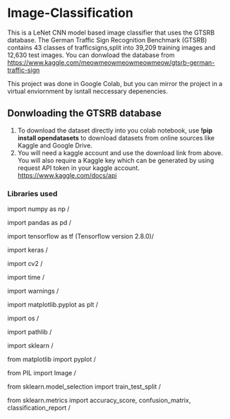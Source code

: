 # Image-Classification


This is a LeNet CNN  model based image classifier that uses the GTSRB database. The German Traffic Sign Recognition Benchmark (GTSRB) contains 43 classes
of trafficsigns,split into 39,209 training images and 12,630 test images. You can donwload the database from https://www.kaggle.com/meowmeowmeowmeowmeow/gtsrb-german-traffic-sign

This project was done in Google Colab, but you can mirror the project in a virtual enviornment by isntall neccessary depenencies.

## Donwloading the GTSRB database
1. To download the dataset directly into you colab notebook, use **!pip install opendatasets** to download datasets from online sources like Kaggle and Google Drive.
2.  You will need a kaggle account and use the download link from above. You will also require a Kaggle key which can be generated by using request API token in your kaggle           account. https://www.kaggle.com/docs/api

### Libraries used
import numpy as np /

import pandas as pd /

import tensorflow as tf (Tensorflow version 2.8.0)/

import keras /

import cv2 /

import time /

import warnings /

import matplotlib.pyplot as plt /

import os /

import pathlib /

import sklearn /

from matplotlib import pyplot /

from PIL import Image /

from sklearn.model_selection import train_test_split /

from sklearn.metrics import accuracy_score, confusion_matrix, classification_report /


